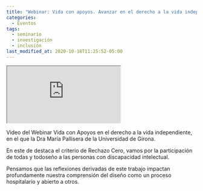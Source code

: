 ```yaml
---
title: "Webinar: Vida con apoyos. Avanzar en el derecho a la vida independiente"
categories:
  - Eventos
tags:
  - seminario
  - investigación
  - inclusión
last_modified_at: 2020-10-18T11:25:52-05:00
---
```

<!-- 16:9 aspect ratio -->
<div class="embed-responsive embed-responsive-16by9">
  <iframe class="embed-responsive-item" src="https://www.youtube.com/watch?v=E6lWMody1vs"></iframe>
</div>

Video del Webinar Vida con Apoyos en el derecho a la vida independiente, en el que la Dra María Pallisera de la Universidad de Girona. 

En este de destaca el criterio de Rechazo Cero,  vamos por la participación de todas y todoseño a las personas con discapacidad intelectual. 

Pensamos que las reflexiones derivadas de este trabajo impactan profundamente nuestra comprensión del diseño como un proceso hospitalario y abierto a otros.
